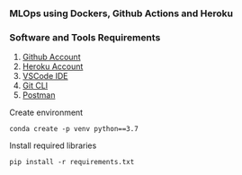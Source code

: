 ### MLOps using Dockers, Github Actions and Heroku 

### Software and Tools Requirements

1. [Github Account](https://github.com)
2. [Heroku Account](https://heroku.com)
3. [VSCode IDE](https://code.visualstudio.com/)
4. [Git CLI](https://git-scm.com/book/en/v2/Getting-Started-The-Command-Line)
5. [Postman](https://www.postman.com/downloads/)

Create environment

```
conda create -p venv python==3.7
```
Install required libraries 

```
pip install -r requirements.txt
```

